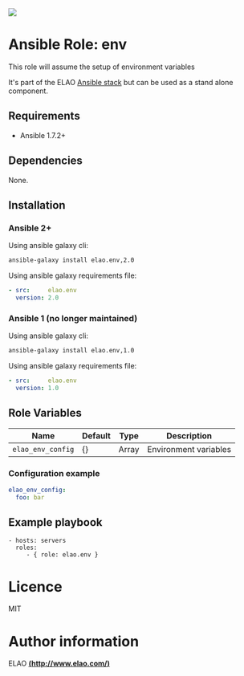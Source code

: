 <img src="http://www.elao.com/images/corpo/logo_red_small.png"/>

# Ansible Role: env

This role will assume the setup of environment variables

It's part of the ELAO [Ansible stack](http://ansible.elao.com) but can be used as a stand alone component.

## Requirements

- Ansible 1.7.2+

## Dependencies

None.

## Installation

### Ansible 2+

Using ansible galaxy cli:

```bash
ansible-galaxy install elao.env,2.0
```

Using ansible galaxy requirements file:

```yaml
- src:     elao.env
  version: 2.0
```

### Ansible 1 (no longer maintained)

Using ansible galaxy cli:

```bash
ansible-galaxy install elao.env,1.0
```

Using ansible galaxy requirements file:

```yaml
- src:     elao.env
  version: 1.0
```

## Role Variables

| Name              | Default | Type  | Description            |
| ----------------- | ------- | ----- | ---------------------- |
| `elao_env_config` | {}      | Array |  Environment variables |

### Configuration example

```yaml
elao_env_config:
  foo: bar
```

## Example playbook

    - hosts: servers
      roles:
         - { role: elao.env }

# Licence

MIT

# Author information

ELAO [**(http://www.elao.com/)**](http://www.elao.com)
